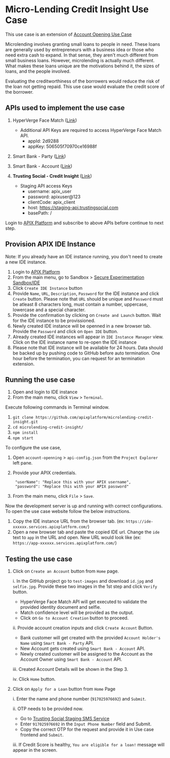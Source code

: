 # Micro-Lending Credit Insight Use Case

This use case is an extension of [Account Opening Use Case](https://github.com/apixplatform/account-opening)

Microlending involves granting small loans to people in need. These loans are generally used by entrepreneurs with a business idea or those who need extra cash to expand. In that sense, they aren't much different from small business loans. However, microlending is actually much different. What makes these loans unique are the motivations behind it, the sizes of loans, and the people involved.

Evaluating the creditworthiness of the borrowers would reduce the risk of the loan not getting repaid. This use case would evaluate the credit score of the borrower.

## APIs used to implement the use case

1. HyperVerge Face Match ([Link](https://apixplatform.com/profile/api-detail?api-id=30))

    * Additional API Keys are required to access HyperVerge Face Match API.
        * appId: 2d9288
        * appKey: 506505f70970ce16988f

2. Smart Bank - Party ([Link](https://apixplatform.com/profile/api-detail?api-id=107))
3. Smart Bank - Account ([Link](https://apixplatform.com/profile/api-detail?api-id=103))
4. **Trusting Social - Credit Insight** ([Link](https://apixplatform.com/profile/api-detail?api-id=259))

    * Staging API access Keys
        * username: apix_user
        * password: apixuser@123
        * clientCode: apix_client
        * host: https://staging-api.trustingsocial.com
        * basePath: /

Login to [APIX Platform](https://apixplatform.com) and subscribe to above APIs before continue to next step.

## Provision APIX IDE Instance

Note: If you already have an IDE instance running, you don't need to create a new IDE instance. 

1. Login to [APIX Platform](https://apixplatform.com)
2. From the main menu, go to Sandbox > [Secure Experimentation Sandbox/IDE](https://apixplatform.com/ide/api-ide)
3. Click `Create IDE Instance` button
4. Provide `Name`, `URL`, `Description`, `Password` for the IDE instance and click `Create` button. 
Please note that `URL` should be unique and `Password` must be atleast 8 characters long, must contain a number, uppercase, lowercase and a special character.
5. Provide the confirmation by clicking on `Create and Launch` button. Wait for the IDE instance to be provissioned.
6. Newly created IDE instance will be openned in a new browser tab. Provide the `Password` and click on `Open IDE` button.
7. Already created IDE instances will appear in `IDE Instance Manager` view. Click on the IDE instance name to re-open the IDE instance
8. Please note that IDE instance will be available for 24 hours. Data should be backed up by pushing code to GitHub before auto termination. One hour before the termination, you can request for an termination extension.

## Running the use case

1. Open and login to IDE instance
2. From the main menu, click `View` > `Terminal`.

Execute following commands in Terminal window.

1.  `git clone https://github.com/apixplatform/microlending-credit-insight.git`
2.  `cd microlending-credit-insight/`
3.  `npm install`
4.  `npm start`

To configure the use case,

1. Open `account-openning` > `api-config.json` from the `Project Explorer` left pane.
2. Provide your APIX credentials.

        "userName": "Replace this with your APIX username",
        "password": "Replace this with your APIX password"

3. From the main menu, click `File` > `Save`.

Now the development server is up and running with correct configurations. To open the use case website follow the below instructions.

1. Copy the IDE instance URL from the browser tab. (ex: `https://ide-xxxxxx.services.apixplatform.com/`)
2. Open a new browser tab and paste the copied IDE url. Change the `ide` text to `app` in the URL and open. New URL would look like (ex: `https://app-xxxxxx.services.apixplatform.com/`)

## Testing the use case

1. Click on `Create an Account` button from `Home` page.

    i. In the GitHub project go to `test-images` and download `id.jpg` and `selfie.jpg`. Provide these two images in the 1st step and click `Verify` button. 

    * HyperVerge Face Match API will get executed to validate the provided identity document and selfie. 
    * Match confidence level will be provided as the output. 
    * Click on `Go to Account Creation` button to proceed. 

    ii. Provide account creation inputs and click `Create Account` Button.

    * Bank customer will get created with the provided `Account Holder's Name` using `Smart Bank - Party` API.
    * New Account gets created using `Smart Bank - Account` API.
    * Newly created customer will be assigned to the Account as the Account Owner using `Smart Bank - Account` API.

    iii. Created Account Details will be shown in the Step 3.

    iv. Click `Home` button.

2. Click on `Apply for a Loan` button from `Home` Page

    i. Enter the name and phone number (`917025976692`) and `Submit`.

    ii. OTP needs to be provided now. 
    
    * Go to [Trusting Social Staging SMS Service](https://staging-api.trustingsocial.com/smsc_chat)
    * Enter `917025976692` in the `Input Phone Number` field and Submit.
    * Copy the correct OTP for the request and provide it in Use case frontend and `Submit`.

    iii. If Credit Score is healthy, `You are eligible for a loan!` message will appear in the screen.
